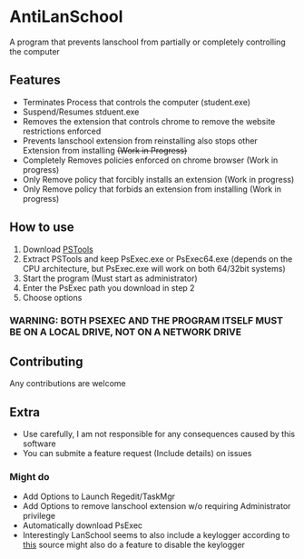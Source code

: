 # AntiLanSchool

A program that prevents lanschool from partially or completely controlling the computer  

## Features  

- Terminates Process that controls the computer (student.exe)  
- Suspend/Resumes stduent.exe  
- Removes the extension that controls chrome to remove the website restrictions enforced  
- Prevents lanschool extension from reinstalling also stops other Extension from installing ~~(Work in Progress)~~  
- Completely Removes policies enforced on chrome browser (Work in progress)  
- Only Remove policy that forcibly installs an extension (Work in progress)
- Only Remove policy that forbids an extension from installing (Work in progress)

## How to use

1. Download [PSTools](https://docs.microsoft.com/en-us/sysinternals/downloads/psexec)  
2. Extract PSTools and keep PsExec.exe or PsExec64.exe (depends on the CPU architecture, but PsExec.exe will work on both 64/32bit systems)  
3. Start the program (Must start as administrator)  
4. Enter the PsExec path you download in step 2  
5. Choose options  

### WARNING: BOTH PSEXEC AND THE PROGRAM ITSELF MUST BE ON A LOCAL DRIVE, NOT ON A NETWORK DRIVE

## Contributing
Any contributions are welcome

## Extra

- Use carefully, I am not responsible for any consequences caused by this software
- You can submite a feature request (Include details) on issues

### Might do

- Add Options to Launch Regedit/TaskMgr
- Add Options to remove lanschool extension w/o requiring Administrator privilege
- Automatically download PsExec
- Interestingly LanSchool seems to also include a keylogger according to [this](https://forums.hak5.org/topic/15087-lanschool-keylogger-vulnerability/) source might also do a feature to disable the keylogger
